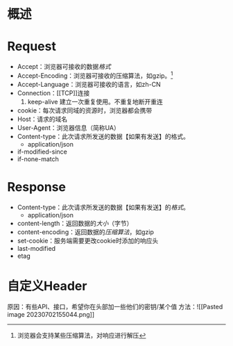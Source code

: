 # 概述

# Request
- Accept：浏览器可接收的数据*格式*
- Accept-Encoding：浏览器可接收的压缩算法，如gzip。[^1] 
- Accept-Language：浏览器可接收的语言，如zh-CN
- Connection：[[TCP]]连接
	1. keep-alive 建立一次重复使用。不重复地断开重连
- cookie：每次请求同域的资源时，浏览器都会携带
- Host：请求的域名
- User-Agent：浏览器信息（简称UA）
- Content-type：此次请求所发送的数据【如果有发送】的格式。
	- application/json
- if-modified-since
- if-none-match

# Response
- Content-type：此次请求所发送的数据【如果有发送】的*格式*。
	- application/json
- content-length：返回数据的*大小*（字节）
- content-encoding：返回数据的*压缩算法*，如gzip
- set-cookie：服务端需要更改cookie时添加的响应头
- last-modified
- etag
# 自定义Header
原因：有些API、接口，希望你在头部加一些他们的密钥/某个值
方法：![[Pasted image 20230702155044.png]] 

[^1]: 浏览器会支持某些压缩算法，对响应进行解压